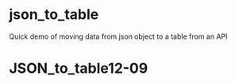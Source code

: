 # json_to_table

Quick demo of moving data from json object to a table from an API
# JSON_to_table12-09
